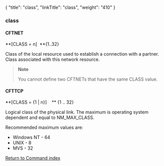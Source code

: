 {
    "title": "class",
    "linkTitle": "class",
    "weight": "410"
}<span id="class"></span>

### class

#### CFTNET

**\[CLASS = n\]  **{1..32}

Class of the local resource used to establish a connection with a partner. Class associated with this network resource.

> **Note**
>
> You cannot define two CFTNETs that have the same CLASS value.

#### CFTTCP

**\[CLASS = {1
| n}\]    ** {1 .. 32}

Logical class of the physical link. The maximum is operating system dependent
and equal to NM\_MAX\_CLASS.

Recommended maximum values are:

- Windows NT - 64
- UNIX - 8
- MVS - 32

[Return to Command index](../../)
